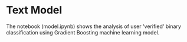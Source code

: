 # Text Model

The notebook (model.ipynb) shows the analysis of user 'verified' binary classification using Gradient Boosting machine learning model.  